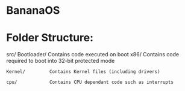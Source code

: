 # BananaOS

# Folder Structure:
src/
    Bootloader/     Contains code executed on boot
        x86/        Contains code required to boot into 32-bit protected mode
                
    Kernel/         Contains Kernel files (including drivers)
                    
    cpu/            Contains CPU dependant code such as interrupts
